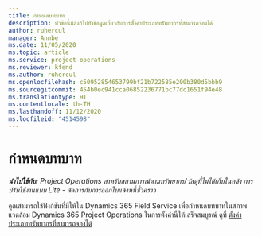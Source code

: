 ```yaml
---
title: กำหนดบทบาท
description: หัวข้อนี้มีลิงก์ไปยังข้อมูลเกี่ยวกับการตั้งค่าประเภททรัพยากรที่สามารถจองได้
author: ruhercul
manager: Annbe
ms.date: 11/05/2020
ms.topic: article
ms.service: project-operations
ms.reviewer: kfend
ms.author: ruhercul
ms.openlocfilehash: c50952854653799bf21b722585e200b380d5bbb9
ms.sourcegitcommit: 454b0ec941cca06852236771bc77dc1651f94e48
ms.translationtype: HT
ms.contentlocale: th-TH
ms.lasthandoff: 11/12/2020
ms.locfileid: "4514598"
---
```

# <a name="define-roles"></a>กำหนดบทบาท

_**นำไปใช้กับ:** Project Operations สำหรับสถานการณ์ตามทรัพยากร/วัสดุที่ไม่ได้เก็บในคลัง การปรับใช้งานแบบ Lite - จัดการกับการออกใบแจ้งหนี้ชั่วคราว_

คุณสามารถใช้ฟังก์ชันที่มีให้ใน Dynamics 365 Field Service เพื่อกำหนดบทบาทในสภาพแวดล้อม Dynamics 365 Project Operations ในการตั้งค่านี้ให้เสร็จสมบูรณ์ ดูที่ [ตั้งค่าประเภททรัพยากรที่สามารถจองได้](https://docs.microsoft.com/dynamics365/field-service/set-up-bookable-resource-categories)
